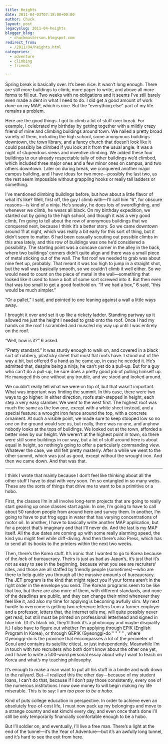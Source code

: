 ```yaml
---
title: Heights
date: 2011-04-03T07:18:00+00:00
author: Chuck
layout: post
legacyslug: 2011-04-heights
blogger_blog:
  - chuckmasterson.blogspot.com
redirect_from:
  - /2011/04/heights.html
categories:
  - adventure
  - climbing
  - friends

---
```


Spring break is basically over. It’s been nice. It wasn’t long enough. There
are still more buildings to climb, more paper to write, and above all more
forms to fill out. Two weeks with no obligations and it seems I’ve still barely
even made a dent in what I need to do. I did get a good amount of work done on
my MAP, which is nice. But the “everything else” part of my life remains a
problem.

Here are the good things. I got to climb a lot of stuff over break. For
example, I celebrated my birthday by getting together with a mildly crazy
friend of mine and climbing buildings around town. We nailed a pretty broad
variety of them, including the high school, some anonymous buildings downtown,
the town library, and a fancy church that doesn’t look like it could possibly
be climbed if you look at it from the usual angle. It was a night of stupendous
views and inventive climbing. We added these four buildings to our already
respectable tally of other buildings we’d climbed, which included three major
ones and a few minor ones on campus, and two others downtown. Later on during
break, we conquered another major campus building, and I have ideas for two
more—possibly the last two, as the rest seem impossible without grappling hooks
or really tall ladders or something.

I’ve mentioned climbing buildings before, but how about a little flavor of what
it’s like? Well, first off, the guy I climb with—I’ll call him “6”, for obscure
reasons—is kind of a ninja. He’s sneaky, he does lots of swordfighting, and
whenever we climb, he wears all black. On my birthday expedition, we started
out by going to the high school, and though it was a very good climb, I’m going
to tell about the row of anonymous buildings that we conquered next, because I
think it’s a better story. So we came downtown around 11 at night, which was
really a bit early for this sort of thing, but it didn’t seem to matter. 6 had
been casually scouting out possible climbs in this area lately, and this row of
buildings was one he’d considered a possibility. The starting point was a
concave corner in the alley in the back, where two buildings’ corners didn’t
quite align and there was a small piece of metal sticking out of the wall. The
flat roof we needed to grab was about nine feet up, probably. That meant it was
too high to jump in a straight shot, but the wall was basically smooth, so we
couldn’t climb it well either. So we would need to count on the piece of metal
in the wall—something that looked like it used to have a bolt of some sort
screwed into it. But then even that was too small to get a good foothold on.
“If we had a box,” 6 said, “this would be much simpler.”

“Or a pallet,” I said, and pointed to one leaning against a wall a little ways
away.

I brought it over and set it up like a rickety ladder. Standing partway up it
allowed me just the height I needed to grab onto the roof. Once I had my hands
on the roof I scrambled and muscled my way up until I was entirely on the roof.

“Well, how is it?” 6 asked.

“Pretty standard.” It was sturdy enough to walk on, and covered in a black sort
of rubbery, plasticky sheet that most flat roofs have. I stood out of the way a
bit, but offered 6 a hand as he came up, in case he needed it. He’s admitted
that, despite being a ninja, he can’t yet do a pull-up. But for a guy who can’t
do a pull-up, he sure does a pretty good job of pulling himself up. He managed
this one without any trouble, and we stood and looked around.

We couldn’t really tell what we were on top of, but that wasn’t important. What
was important was finding the summit. In this case, there were two ways to go
higher: in either direction, roofs stair-stepped in height, each step a very
easy clamber. We went to the west first. The highest roof was much the same as
the low one, except with a white sheet instead, and a special feature: a
wrought iron fence around the top, with a concrete ornament. At such a visible
point, we made sure to keep stooped low so no one on the ground would see us,
but really, there was no one, and anyhow nobody looks at the tops of buildings.
We looked out at the town, afforded a better view by our height. We weren’t at
the highest point in town, so there were still some buildings in our way, but a
lot of stuff around here is about equal in height, so nothing’s going to offer
a particularly commanding view. Whatever the case, we still felt pretty
masterly. After a while we went to the other summit, which was just as good,
except without the wrought iron. And then we came down. And that was that.

* * *

I think I wrote that mainly because I don’t feel like thinking about all the
other stuff I have to deal with very soon. I’m so entangled in so many webs.
These are the sorts of things that drive me to want to be a primitive or a
hobo.

First, the classes I’m in all involve long-term projects that are going to
really start gearing up once classes start again. In one, I’m going to have to
call about 50 random people from around here and survey them. In another, I’m
going to have to put frog eggs in water that has varying concentrations of
motor oil. In another, I have to basically write another MAP application, but
for a project that’s imaginary and that I’ll never do. And the last is my MAP
itself. All the due dates are coming up with some really alarming speed, the
kind you might feel while cliff-diving. And then there’s also Press, which has
to send all its books to the printers within the next two weeks.

Then, there’s the Korea stuff. It’s ironic that I wanted to go to Korea because
of the *lack* of bureaucracy. Theirs is just as bad as Japan’s, it’s just
that it’s not as easy to see in the beginning, because what you see are
recruiters’ sites, and those are all staffed by friendly people (sometimes)—who
are there to help guide you through all the massive amounts of bureaucracy. The
JET program is the kind that might reject you if your forms aren’t in the right
order in the envelope you send. The Korean programs seem to be like that too,
but there are also more of them, with different standards, and none of the
deadlines are public, and they can change their mind whenever they feel like
it, and also my time for applying is becoming awfully slim. My next hurdle to
overcome is getting two reference letters from a former employer and a
professor, letters that, the internet tells me, will quite possibly never get
read, but still must be printed on professional letterhead and signed in blue
ink. (If it’s black ink, they’ll think it’s a photocopy and maybe disqualify
it.) I also have to figure out whether I’m applying through EPIK (English
Program In Korea), or through GEPIK (Gyeonggi-do " " " " , where Gyeonggi-do is
the province that encompasses a lot of the perimeter of Seoul and contains its
satellite cities), or just independently. Meanwhile I’m in touch with two
recruiters who both don’t know about the other one yet, and I have to write a
500-word personal essay about why I want to teach on Korea and what’s my
teaching philosophy.

It’s enough to make a man want to put all his stuff in a bindle and walk down
to the railyard. But—I realized this the other day—because of my student loans,
I can’t do that, because if I don’t pay those consistently, every one of the
numerous institutions I now owe money to will begin making my life miserable.
This is to say: I am *too poor to be a hobo.*

Kind of puts college education in perspective. In order to achieve even an
absolutely free-of-cost life, I must now pack up my belongings and move to a
strange country and eat kimchi every day, and even once that’s done I’ll still
be only temporarily financially comfortable enough to be a hobo.

But I’ll soldier on, and eventually, I’ll live a free man. There’s a light at
the end of the tunnel—it’s the Year of Adventure—but it’s an awfully long
tunnel, and it’s hard to see the exit from here.


